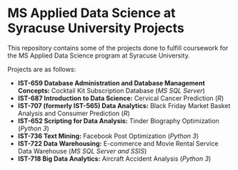 # MS Applied Data Science at Syracuse University Projects
This repository contains some of the projects done to fulfill coursework for the MS Applied Data Science program at Syracuse University.

Projects are as follows:

* **IST-659 Database Administration and Database Management Concepts:** Cocktail Kit Subscription Database (*MS SQL Server*)
* **IST-687 Introduction to Data Science:** Cervical Cancer Prediction (*R*)
* **IST-707 (formerly IST-565) Data Analytics:** Black Friday Market Basket Analysis and Consumer Prediction (*R*)
* **IST-652 Scripting for Data Analysis:** Tinder Biography Optimization (*Python 3*)
* **IST-736 Text Mining:** Facebook Post Optimization (*Python 3*)
* **IST-722 Data Warehousing:** E-commerce and Movie Rental Service Data Warehouse (*MS SQL Server and SSIS*)
* **IST-718 Big Data Analytics:** Aircraft Accident Analysis (*Python 3*)
